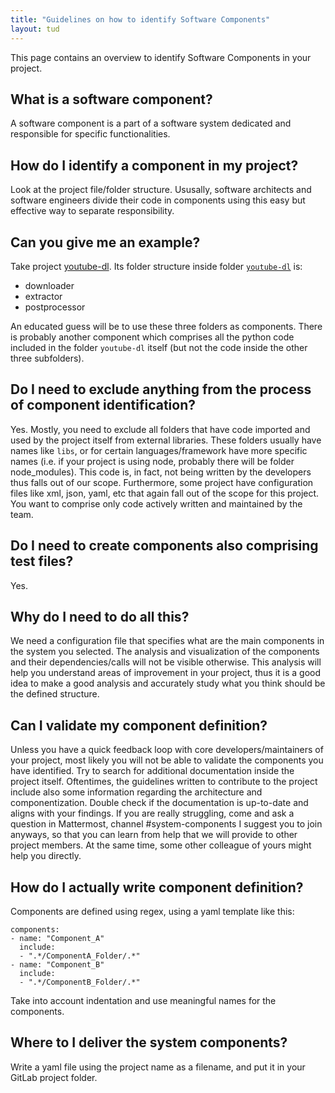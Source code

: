 ```yaml
---
title: "Guidelines on how to identify Software Components"
layout: tud
---
```


This page contains an overview to identify Software Components in your project.

## What is a software component?
A software component is a part of a software system dedicated and responsible for specific functionalities.

## How do I identify a component in my project?
Look at the project file/folder structure. Ususally, software architects and software engineers 
divide their code in components using this easy but effective way to separate responsibility.

## Can you give me an example?
Take project [youtube-dl](https://github.com/ytdl-org/youtube-dl).
Its folder structure inside folder [`youtube-dl`](https://github.com/ytdl-org/youtube-dl/tree/master/youtube_dl) is:
- downloader
- extractor
- postprocessor

An educated guess will be to use these three folders as components.
There is probably another component which comprises all the python code included in the
folder `youtube-dl` itself (but not the code inside the other three subfolders).

## Do I need to exclude anything from the process of component identification?
Yes. Mostly, you need to exclude all folders that have code imported and used
by the project itself from external libraries. These folders usually have names like `libs`, or
for certain languages/framework have more specific names (i.e. if your project is using node,
probably there will be folder node_modules).
This code is, in fact, not being written by the developers thus falls out of our scope.
Furthermore, some project have configuration files like xml, json, yaml, etc that again
fall out of the scope for this project. You want to comprise only code actively written
and maintained by the team.

## Do I need to create components also comprising test files?
Yes. 

## Why do I need to do all this?
We need a configuration file that specifies what are the main components in the system you selected.
The analysis and visualization of the components and their dependencies/calls
will not be visible otherwise.
This analysis will help you understand areas of improvement in your project, 
thus it is a good idea to make a good analysis and accurately study what you think 
should be the defined structure.

## Can I validate my component definition?
Unless you have a quick feedback loop with core developers/maintainers of your project,
most likely you will not be able to validate the components you have identified.
Try to search for additional documentation inside the project itself. Oftentimes,
the guidelines written to contribute to the project include also some 
information regarding the architecture and componentization. Double check 
if the documentation is up-to-date and aligns with your findings.
If you are really struggling, come and ask a question in Mattermost, channel #system-components
I suggest you to join anyways, so that you can learn from help that we will provide
to other project members. At the same time, some other colleague of yours might help you directly.

## How do I actually write component definition?
Components are defined using regex, using a yaml template like this:
```
components:
- name: "Component_A"
  include:
  - ".*/ComponentA_Folder/.*"
- name: "Component_B"
  include:
  - ".*/ComponentB_Folder/.*"
```
Take into account indentation and use meaningful names for the components.

## Where to I deliver the system components?
Write a yaml file using the project name as a filename, and put it in your GitLab project folder.
